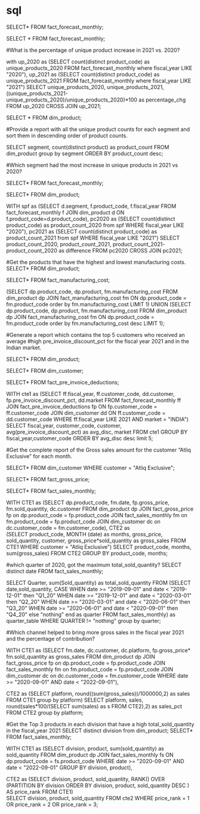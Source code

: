 # sql
SELECT*
FROM fact_forecast_monthly;

SELECT *
FROM fact_forecast_monthly;

#What is the percentage of unique product increase in 2021 vs. 2020? 

with 
	up_2020 as
	(SELECT count(distinct product_code) as unique_products_2020
	FROM fact_forecast_monthly
	where fiscal_year LIKE "2020"),
  up_2021 as
	(SELECT count(distinct product_code) as unique_products_2021
	FROM fact_forecast_monthly
	where fiscal_year LIKE "2021")
        SELECT unique_products_2020, unique_products_2021,
        ((unique_products_2021-unique_products_2020)/unique_products_2020)*100 as percentage_chg
FROM up_2020
CROSS JOIN up_2021;

SELECT *
FROM dim_product;

#Provide a report with all the unique product counts for each segment and sort them in descending order of product counts.

SELECT segment, count(distinct product) as product_count
FROM dim_product
group by segment
ORDER BY product_count desc;

#Which segment had the most increase in unique products in 2021 vs 2020?

SELECT*
FROM fact_forecast_monthly;

SELECT*
FROM dim_product;

WITH spf as
(SELECT d.segment, f.product_code, f.fiscal_year
FROM fact_forecast_monthly f
JOIN dim_product d 
ON f.product_code=d.product_code),
pc2020 as
(SELECT count(distinct product_code) as product_count_2020
from spf
WHERE fiscal_year LIKE "2020"),
pc2021 as
(SELECT count(distinct product_code) as product_count_2021
from spf
WHERE fiscal_year LIKE "2021")
SELECT product_count_2020, product_count_2021, product_count_2021- product_count_2020 as difference
FROM pc2020
CROSS JOIN pc2021;

#Get the products that have the highest and lowest manufacturing costs. 
SELECT*
FROM dim_product;

SELECT*
FROM fact_manufacturing_cost;


(SELECT dp.product_code, dp.product, fm.manufacturing_cost
        FROM dim_product dp
		JOIN fact_manufacturing_cost fm
		ON dp.product_code = fm.product_code
order by fm.manufacturing_cost
LIMIT 1)
UNION 
(SELECT dp.product_code, dp.product, fm.manufacturing_cost
		FROM dim_product dp
		JOIN fact_manufacturing_cost fm
		ON dp.product_code = fm.product_code
order by fm.manufacturing_cost desc
LIMIT 1);

#Generate a report which contains the top 5 customers who received an average 
#high pre_invoice_discount_pct for the fiscal year 2021 and in the Indian market.

SELECT*
FROM dim_product;

SELECT*
FROM dim_customer;

SELECT* 
FROM fact_pre_invoice_deductions;

WITH cte1 as 
(SELECT ff.fiscal_year, ff.customer_code, dd.customer, fp.pre_invoice_discount_pct, dd.market
	FROM fact_forecast_monthly ff
	JOIN fact_pre_invoice_deductions fp
    ON fp.customer_code = ff.customer_code
    JOIN dim_customer dd
    ON ff.customer_code = dd.customer_code
    WHERE ff.fiscal_year LIKE 2021 AND market = "INDIA")
 SELECT fiscal_year, customer_code, customer, avg(pre_invoice_discount_pct) as avg_disc, market
 FROM cte1
 GROUP BY fiscal_year,customer_code
 ORDER BY avg_disc desc limit 5;
 
 #Get the complete report of the Gross sales amount for the customer “Atliq Exclusive” for each month.
 
 SELECT*
 FROM dim_customer
 WHERE customer = "Atliq Exclusive";
 
 SELECT*
FROM fact_gross_price;
 
SELECT*
FROM fact_sales_monthly;
 
WITH CTE1 as
(SELECT dp.product_code, fm.date, fp.gross_price, fm.sold_quantity, dc.customer
FROM dim_product dp
	JOIN fact_gross_price fp on dp.product_code = fp.product_code
    JOIN fact_sales_monthly fm on fm.product_code = fp.product_code
    JOIN dim_customer dc on dc.customer_code = fm.customer_code),
CTE2 as    
    (SELECT product_code, MONTH (date) as months, gross_price, sold_quantity, customer, gross_price*sold_quantity as gross_sales
    FROM CTE1
    WHERE customer = "Atliq Exclusive")
    SELECT product_code, months, sum(gross_sales)
    FROM CTE2
    GROUP BY product_code, months;
    
#which quarter of 2020, got the maximum total_sold_quantity?
SELECT distinct date
FROM fact_sales_monthly;

SELECT Quarter, sum(Sold_quantity) as total_sold_quantity
FROM (SELECT date,sold_quantity,
CASE 
	WHEN date >= "2019-09-01" and date < "2019-12-01" then "Q1_20"
    WHEN date >= "2019-12-01" and date < "2020-03-01" then "Q2_20"
    WHEN date >= "2020-03-01" and date < "2020-06-01" then "Q3_20"
	WHEN date >= "2020-06-01" and date < "2020-09-01" then "Q4_20"
    else "nothing"
    end as quarter
FROM fact_sales_monthly) as quarter_table
WHERE QUARTER != "nothing"
group by quarter;

#Which channel helped to bring more gross sales in the fiscal year 2021 and the percentage of contribution?


WITH CTE1 as
(SELECT fm.date, dc.customer, dc.platform, fp.gross_price* fm.sold_quantity as gross_sales
FROM dim_product dp
	JOIN fact_gross_price fp on dp.product_code = fp.product_code
    JOIN fact_sales_monthly fm on fm.product_code = fp.product_code
    JOIN dim_customer dc on dc.customer_code = fm.customer_code
WHERE date >= "2020-09-01" AND date < "2022-09-01"),

CTE2 as
(SELECT platform, round((sum(gross_sales))/1000000,2) as sales
FROM CTE1
group by platform)
SELECT platform, sales, 
round(sales*100/(SELECT sum(sales) as s FROM CTE2),2) as sales_pct
FROM CTE2
group by platform;

#Get the Top 3 products in each division that have a high total_sold_quantity in the fiscal_year 2021
SELECT distinct division
from dim_product;
SELECT*
FROM fact_sales_monthly;

WITH CTE1 as
(SELECT division, product, sum(sold_quantity) as sold_quantity
FROM dim_product dp
JOIN fact_sales_monthly fs ON dp.product_code = fs.product_code
WHERE date >= "2020-09-01" AND date < "2022-09-01"
GROUP BY division, product),

CTE2 as
(SELECT division, product, sold_quantity, 
RANK() OVER (PARTITION BY division
                    ORDER BY division, product, sold_quantity  DESC
                    ) AS price_rank
FROM CTE1)                  
SELECT division, product, sold_quantity
FROM cte2
WHERE price_rank = 1 OR price_rank = 2 OR price_rank = 3;

